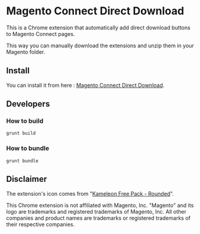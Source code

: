 Magento Connect Direct Download
=====================

This is a Chrome extension that automatically add direct download buttons to Magento Connect pages.

This way you can manually download the extensions and unzip them in your Magento folder.

## Install

You can install it from here : [Magento Connect Direct Download]().

## Developers

### How to build

```
grunt build
```

### How to bundle

```
grunt bundle
```

## Disclaimer

The extension's icon comes from "[Kameleon Free Pack - Rounded](https://www.iconfinder.com/icons/379337/computer_download_icon)".

This Chrome extension is not affiliated with Magento, Inc.
"Magento" and its logo are trademarks and registered trademarks of Magento, Inc.
All other companies and product names are trademarks or registered trademarks of their respective companies.

